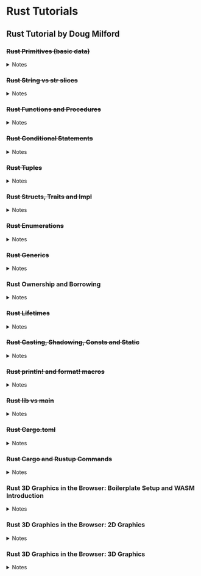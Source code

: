 # Rust Tutorials

## Rust Tutorial by Doug Milford

### ~~Rust Primitives (basic data)~~
<details>
<summary>Notes</summary>

  Nothing too interesting, basic variable declaration stuff.
  
  `snake_case` convention in rust for naming things.
  
  Compiler figures out what type a variable will be, so no need to explicitely define it (but you can with `: type`).
  
  Everything is immutable by default, yay.
  
  `i8, i16` types for integers, `ux` for zero and positive only.
  
  Overflowing a variable cause a panic while running in debug mode (`cargo run`) but will wrap around (`let mut x: i8 = 120; x += 10; println!(x)` results in -126) in release mode (`cargo run --release`).
  
  `isize` and `usize` creates a variable with a size based on the computer's architecture (32 vs 64 bit these days).
  
  Floats only have 32 and 64 bit variants. Don't forget the dot.
  
  Chars are more than ascii.
</details>

### ~~Rust String vs str slices~~
<details>
<summary>Notes</summary>

  Rust strings are harder because complexity isn't hidden by the language
  
  ```
             | String | &str
  pronounced | String | string slice
  stored as  | u8s    | u8s
  stored on  | Heap   | Usually on the stack, sometimes ref to heap data, or embedded in code
  mut?       | Yes    | No (exceptions)
  ```
  One can easily translate between the two types.
  
  Strings is for mutating and holding data longer than the stack can, string slice is for runtime speed.
  
  From string slice to String can be done using `to_string()` or passing a it to `String::from()`.
  
  From String to string slice take the `&` reference of the string variable.
  
  To combine two string slices, put them in an array and call `.concat()` on it, or use the `format!()` macro.
  
  You can add a string slice to a String by using the `+` operator. The String NEEDS to go first.
  
  You can add a string slice to a String by making the String `mut` and using `push_str()`. Adding chars can be done by using `push()`.
  
  You can add two Strings by using `+` and referencing the second String (so it becomes a string slice).
  
  Taking a substring of a string slice can be done using brackets: `let s = "string slice"; let substring = &s[0..3]` which takes up to but not including. You can ommit either the first or last number. Overflowing will cause the program to panic.
  
  Getting the char at an index can be done like so: `&s.chars().nth(i)`, this is safer because it returns an Option.
</details>

### ~~Rust Functions and Procedures~~
<details>
<summary>Notes</summary>

  Functions and procedures are similar in the they both accept parameters and can call other code.
  
  Difference is in that functions return a value, while procedures do not.
  
  Omit the semicolon if you want to return a value, you can use the `return` keyword as well.
</details>

### ~~Rust Conditional Statements~~
<details>
<summary>Notes</summary>

  `false`, `true` and `==`. `()` not needed.
  
  Inline if statement can be done: `let var = if some_int == 9 { 300 } else { 400 };` Can contain else if as well.
  
  `match` statement has more capabilities than if. Example: `let var = match some_int { 9 => 200, 10..=100 => 300, _ => 400, };`. Match statements have to be exhaustive.
</details>

### ~~Rust Tuples~~
<details>
<summary>Notes</summary>

  Tuple is a group of data, elements inside it don't have names. Used to group things without constructing complex objects.
  
  Created in rust like so: `let some_tuple = (2, 3.4);` And accessed with dot notation `println!("My data is {} {}", some_tuple.0, some_tuple.1);`
  
  Can contain any collection of datatypes, and any amount of elements.
  
  Getting elements of nested tuptles can be done by using spaces after the first index `some_tuple.5 .2` or by using parentheses `(some_tuple.5).2`.
  
  You can populate multiple variables from a tuple: `let (red, green, blue) = get_some_rgb();`.
  
  The empty tuple, or unit tuple, `()` is like void, or empty closure.
  
  Be mindful of what your data represents, and create data types to properly describe your data.
</details>

### ~~Rust Structs, Traits and Impl~~
<details>
<summary>Notes</summary>

  Structs represent complex data types, they act like objects, but are different:
  
  * Inheritance can't be done.
  * Polymorphism can be done through Traits.
  * Structs can have methods.
  
  It's nice to sort fields in a struct alphabetically.
  
  If you want to be able to edit fields in a struct, declare the var that holds the struct instant as `mut` and all fields will become mutable.
  
  You can copy values from another instance of the same struct by passing it into the constructor:
  ```Rust
  let some_struct_2 = SomeStruct {
    field1: 22,
    ..some_struct_1
  }
  ```
  
  If using a Struct declared in a different file, use the `pub` keyword where its declared to make it visible outside that file. This applies to fields within the structs as well.
  
  If you want to do something like inheritance, use composition instead.
  ```Rust
  struct AnotherStruct {
    an_additional_int: i32,
    some_struct: SomeStruct,
  }
  ```
  
  Methods are defined outside the struct definition using the `impl` keyword. These are associated functions.
  ```Rust
  impl AnotherStruct {
    pub fn some_fuction(param: bool) -> i32 {
      if param { 1 } else { 2 };
    }
  }
  ```
  
  When implementing associated functions you can use `Self` to represent the struct you're implementing for.
  
  To use data from the struct instance itself in an associated function, set the first parameter to `&self`:
  ```Rust
  impl AnotherStruct {
    pub fn is_smaller(&self, compare_to: i32) -> bool {
      self.an_additional_int < compare_to
    }
  }
  ```
  
  The `&self` is assumed when a method like this is called and doesn't need to be entered manually: `another_struct.is_smaller(9)`.
  
  Calling method can be done through `::` or by `.`. If the `&self` keyword is used, use the `.` dot notation, else use the `::` notation.
  
  Traits are for polymorphism (treating different structs the same).
  ```Rust
  impl SomeTrait for AnotherStruct {
    fn is_valid(&self) -> bool {
      self.an_additional_int > 0
    }
  }
  ```
  
  Now AnotherStruct can be used alongside other structs that have `SomeTrait`.

  Traits can be used in method definitions like so:
  ```Rust
  fn print_if_valid(check_me: &dyn SomeTrait) {
    if check_me.is_valid() {
      println!("We're valid");
    }
  }
  ```
  
</details>

### ~~Rust Enumerations~~
<details>
<summary>Notes</summary>

  Enums can have any struct as data:
  ```Rust
  enum Payment {
    Cash (f32),
    CreditCard,
    DebitCard,
  }
  let some_payment = Payment::Cash(100.);
  ```
  
  These can be strongly typed with explicit names as well:
  ```Rust
  enum Payment {
    Cash (f32),
    CreditCard,
    DebitCard,
    Crypto{accound_id: String, amount: f32},
  }
  ```
</details>

### ~~Rust Generics~~
<details>
<summary>Notes</summary>

  Structs must have unique names, so if you want to create multiple kinds of similar structs, you can create a generic struct.
  ```Rust
  struct Point<T> { // type param is specified as generic by angle brackets and upper camel case: <Aaa, Bbb, ...>
    x: T,
    y: T,
  }
  ```

  Enums and functions can be generics too.
  
  The compiler makes explicit versions of generics for every type it is used with.
        
  To make generics less generic, you can use constraints to specify what a type passed to the generic should be able to do. Constraints are specified with a colon after the Type definition. If you want to add multiple constraits, use the `+` operator after the first one.

  ```Rust
  fn add<T: std::ops::add<Output=T>>(a: T, b: T) -> T {
    a + b
  }
  ```

  If you have a lot of constraints on your generic you can use a where clause to improve readability of the method signature.

  ```Rust
  fn add<T>(a: T, b: T) -> T 
  where T: std::ops::add<Output=T> {
    a + b
  }
  ```

  Implementing for a genecic struct looks like so
  ```Rust
  struct Point<T> {
    x: T,
    y: T,
  }

  impl<T> Point
  where T: std::fmt::Debug { // Constraints go on the impl block
    fn log_something(&self) {
      println!("{:?} {:?}", self.x, self.y);
    }
  }
  ```
        
</details>

### Rust Ownership and Borrowing
<details>
<summary>Notes</summary>

  I had notes here before but forgot to commit them before restarting my pc -_-
</details>

### ~~Rust Lifetimes~~
<details>
<summary>Notes</summary>

  Lifetimes are about references and allow for multiple refrences. They are a way of enforcing if a piece of memory is still valid for a reference.

  Here `b` is cleaned up at the end of the scope, and since a only is a reference to b it is referencing garbage after b has gone out of use.

  ```Rust
  let a;
  {
    let b = String::from("a");
    a = &b; // compile error: `b` does not live long enough
  }
  println!("{}", a);
  ```

  Lifetimes are about making ensuring memory does not get cleaned up before a reference can use it.

  Writing lifetimes in method definitions is done by using angle brackets with an apostrophe in front of it:

  ```Rust
  fn get_ref<'a>(param_1: &'a i8) -> &'a i8 { // can be any amount of characters. a, b are conventions.
    param_1
  }
  ```

  This means that the input memory lives in the same scope as the output memory, and is the same as happens implicitly by default. The compiler will tell you when you explicitly need to define lifetimes in methods.

  In case you run into conflicting lifetime lengths, you have to tell the compiler that one should last as least as long as the other:

  ```Rust
  fn get_ref<'a, 'b: 'a>(param_1: &'a i8, param_2: &'b i8) -> &'a i8 { // because of the if else, the compiler can't guarantee lifetime `a` is used. This makes us write the colon notation
    if param_1 > param_2 {
      param_1
    } else {
      param_2 // this would normally cause a compile error: lifetime mismatch
    }
  }
  ```

  This is called lifetime sub typing.

  If you know the method arguments are always from the same scope, you can also just give them the same lifetime:

  ```Rust
  fn get_ref<'a>(param_1: &'a i8, param_2: &'a i8) -> &'a i8 { 
    if param_1 > param_2 {
      param_1
    } else {
      param_2
    }
  }
  ```

</details>

### ~~Rust Casting, Shadowing, Consts and Static~~
<details>
<summary>Notes</summary>

  There is no implicit casting in Rust. You can explicitly cast with `as`.

  Shadowing in inner scopes can be done. The outer scope value is not affected.

  Constants can be created with the `const` keyword. These are immutable of course, but it is not treated as a variable. The compiler will replace all instances of the constant with the actual value stored in it.

  Static variables can be used to create a mutable global variable like so: `static mut STATIC_VARIABLE: i8 = 10;`. To read or write to this value you have to surround it with an `unsafe` block. For good reason.
</details>

### ~~Rust println! and format! macros~~
<details>
<summary>Notes</summary>

  The `println!` macro takes text with placeholders and arguments for them and writes it to std out, ending with a new line. The following are all equivalent:
  ```Rust
  fn main { 
    println!("My name is {}, {}", "Arne", "van Dongen");
    println!("My name is {1}, {0}", "van Dongen", "Arne");
    println!("My name is {first_name}, {last_name}", first_name = "Arne", last_name = "van Dongen");
  }
  ```

  Pretty printing structs can be done using the `:#?` symbols inside the placeholder brackets.

  The `format!` macro works exactly like `println!`, except that it returns a variable instead of printing to the terminal.
</details>

### ~~Rust lib vs main~~
<details>
<summary>Notes</summary>

  To use code from different rust files, use the `mod` keyword followed by the file name (minus ext) at the top of the file you want to use it in.

  A "main" project is a self-contained runnable program. It is also called a "bin" project because it will create an executable binary. It requires at least a `main.rs` file in the `src` folder with a main function to act as an entry point for the application. This can reference other files in your project or crates.

  A "lib", or library, project is not intended to be ran by itself but instead it can expose code for other programs to use. It requires at least a `lib.rs` file in the `src` folder. This can reference other files in your project or crates. Usually the lib file is only an organizer for child files of the project.
</details>

### ~~Rust Cargo.toml~~
<details>
<summary>Notes</summary>

  `Cargo.toml` contains basic package info and depdendencies needed for the package.

  Use crates.io to find dependencies and their docs / versions etc. Cargo uses this to verify dependencies specified in `cargo.toml`.

  You can use special symbols to specify minimal versions (~, ^, > and < in front of the version, and * as a wildcard within the version).

  `Cargo.lock` is auto generated and contains more detailed info about dependencies.

  Dependencies can also refer to git repositories and local files instead of to crates.io (which is the default).

  `[dev-dependencies]` can be used for dependencies that should not be included in the final product (i.e. test dependencies).

  `Cargo.toml` can also be used for build scripts, environmental variables, publish to cratios.io, multiple build targets and more.
</details>

### ~~Rust Cargo and Rustup Commands~~
<details>
<summary>Notes</summary>

  Cargo is like Maven, Rustup is manages your version of Rust.

  Cargo commands overview:
  ```
  // Create a new project / package with a Git repository, cargo.toml and Hello World code
  cargo new snake_case_name
  /** Option    Effect
    --lib       Create a lib package instead of default bin package
  */

  // Compile a package
  cargo build
  /** Option    Effect
    --release   Compile a release build. A debug build often builds faster and allows for breakpoints, release builds run faster but takes longer.
  */

  // Compile a package (if necessary), and run a package
  cargo run

  // Check for compile errors without building the package
  cargo check

  // Compiles and runs Your lib code as a test
  cargo test

  // Auto generates documentation in the target/doc folder
  cargo doc

  // Compiles your code into a crate for others to use on crates.io
  cargo publish
  ```
        
  Rustup commands overview:
  ```
  // Install Rust
  rustup install
  /** Option    Effect
    x.y.z       Select a specific version to install
    beta        Select unreleased version
    nightly     Select bleeding edge version
    stable      Select last stable version
  */

  // uninstall a version (see options above)
  rustup unistall

  // Set which toolchain you select by default (see options above)
  rustup default

  // Check which version of Rust is currently being used
  rustc --version
  ```
</details>

### Rust 3D Graphics in the Browser: Boilerplate Setup and WASM Introduction
<details>
<summary>Notes</summary>

stuff
</details>

### Rust 3D Graphics in the Browser: 2D Graphics
<details>
<summary>Notes</summary>

stuff
</details>

### Rust 3D Graphics in the Browser: 3D Graphics
<details>
<summary>Notes</summary>

stuff
</details>
